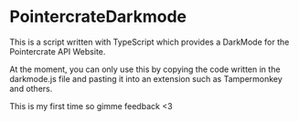 # PointercrateDarkmode

This is a script written with TypeScript which provides a DarkMode for the Pointercrate API Website.

At the moment, you can only use this by copying the code written in the darkmode.js file and pasting it into an extension such as Tampermonkey and others.

This is my first time so gimme feedback <3
